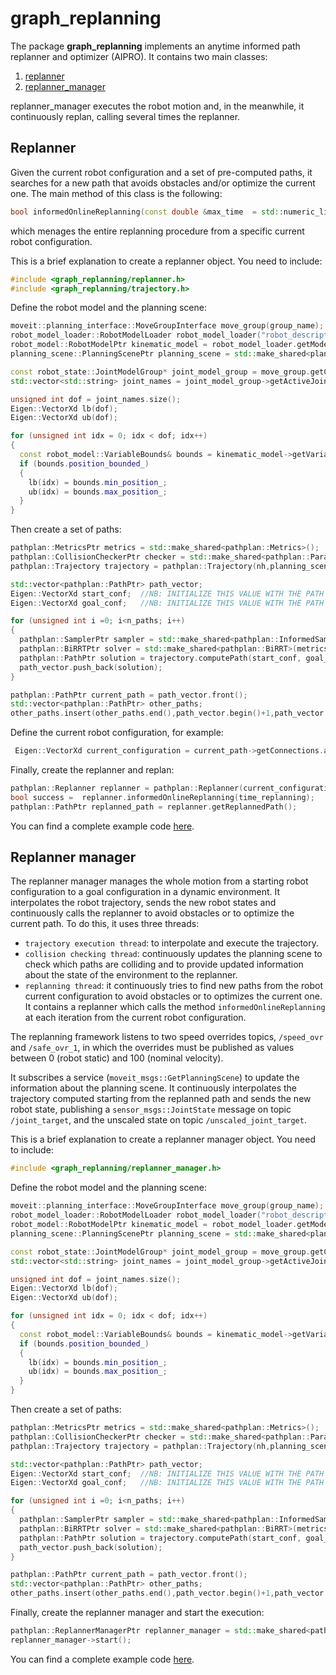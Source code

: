 # **graph_replanning**

The package **graph_replanning** implements an anytime informed path replanner and optimizer (AIPRO).
It contains two main classes:
 1. [replanner](https://github.com/JRL-CARI-CNR-UNIBS/online_replanner/blob/devel/graph_replanning/include/graph_replanning/replanner.h)
 2. [replanner_manager](https://github.com/JRL-CARI-CNR-UNIBS/online_replanner/blob/devel/graph_replanning/include/graph_replanning/replanner_manager.h)

 replanner_manager executes the robot motion and, in the meanwhile, it continuously replan, calling several times the replanner.

## Replanner
Given the current robot configuration and a set of pre-computed paths, it searches for a new path that avoids obstacles and/or optimize the current one. The main method of this class is the following:
```cpp
bool informedOnlineReplanning(const double &max_time  = std::numeric_limits<double>::infinity());
```
which menages the entire replanning procedure from a specific current robot configuration.

This is a brief explanation to create a replanner object.
You need to include:
```cpp
#include <graph_replanning/replanner.h>
#include <graph_replanning/trajectory.h>
```
Define the robot model and the planning scene:
```cpp
moveit::planning_interface::MoveGroupInterface move_group(group_name);
robot_model_loader::RobotModelLoader robot_model_loader("robot_description");
robot_model::RobotModelPtr kinematic_model = robot_model_loader.getModel();
planning_scene::PlanningScenePtr planning_scene = std::make_shared<planning_scene::PlanningScene>(kinematic_model);

const robot_state::JointModelGroup* joint_model_group = move_group.getCurrentState()->getJointModelGroup(group_name);
std::vector<std::string> joint_names = joint_model_group->getActiveJointModelNames();

unsigned int dof = joint_names.size();
Eigen::VectorXd lb(dof);
Eigen::VectorXd ub(dof);

for (unsigned int idx = 0; idx < dof; idx++)
{
  const robot_model::VariableBounds& bounds = kinematic_model->getVariableBounds(joint_names.at(idx));
  if (bounds.position_bounded_)
  {
    lb(idx) = bounds.min_position_;
    ub(idx) = bounds.max_position_;
  }
}
```

Then create a set of paths:
```cpp
pathplan::MetricsPtr metrics = std::make_shared<pathplan::Metrics>();
pathplan::CollisionCheckerPtr checker = std::make_shared<pathplan::ParallelMoveitCollisionChecker>(planning_scene, group_name);
pathplan::Trajectory trajectory = pathplan::Trajectory(nh,planning_scene,group_name);

std::vector<pathplan::PathPtr> path_vector;
Eigen::VectorXd start_conf;  //NB: INITIALIZE THIS VALUE WITH THE PATH START CONFIGURATION
Eigen::VectorXd goal_conf;   //NB: INITIALIZE THIS VALUE WITH THE PATH STOP CONFIGURATION

for (unsigned int i =0; i<n_paths; i++)
{
  pathplan::SamplerPtr sampler = std::make_shared<pathplan::InformedSampler>(start_conf, goal_conf, lb, ub);
  pathplan::BiRRTPtr solver = std::make_shared<pathplan::BiRRT>(metrics, checker, sampler);
  pathplan::PathPtr solution = trajectory.computePath(start_conf, goal_conf,solver,1);
  path_vector.push_back(solution);
}

pathplan::PathPtr current_path = path_vector.front();
std::vector<pathplan::PathPtr> other_paths;
other_paths.insert(other_paths.end(),path_vector.begin()+1,path_vector.end());
```
Define the current robot configuration, for example:
```cpp
 Eigen::VectorXd current_configuration = current_path->getConnections.at(0)->getChild()->getConfiguration();
```
Finally, create the replanner and replan:
```cpp
pathplan::Replanner replanner = pathplan::Replanner(current_configuration, current_path, other_paths, solver, metrics, checker, lb, ub);
bool success =  replanner.informedOnlineReplanning(time_replanning);
pathplan::PathPtr replanned_path = replanner.getReplannedPath();
```
You can find a complete example code [here](https://github.com/JRL-CARI-CNR-UNIBS/online_replanner/blob/devel/graph_replanning_examples/src/example_replanner.cpp).

## Replanner manager
The replanner manager manages the whole motion from a starting robot configuration to a goal configuration in a dynamic environment. It interpolates the robot trajectory, sends the new robot states and continuously calls the replanner to avoid obstacles or to optimize the current path. To do this, it uses three threads:
- `trajectory execution thread`: to interpolate and execute the trajectory.
- `collision checking thread`: continuously updates the planning scene to check which paths are colliding and to provide updated information about the state of the environment to the replanner.
- `replanning thread`: it continuously tries to find new paths from the robot current configuration to avoid obstacles or to optimizes the current one. It contains a replanner which calls the method `informedOnlineReplanning` at each iteration from the current robot configuration.

The replanning framework listens to two speed overrides topics, `/speed_ovr` and `/safe_ovr_1`, in which the overrides must be published as values between 0 (robot static) and 100 (nominal velocity).

It subscribes a service (`moveit_msgs::GetPlanningScene`) to update the information about the planning scene.
It continuously interpolates the trajectory computed starting from the replanned path and sends the new robot state, publishing a `sensor_msgs::JointState` message on topic `/joint_target`, and the unscaled state on topic `/unscaled_joint_target`.

This is a brief explanation to create a replanner manager object.
You need to include:
```cpp
#include <graph_replanning/replanner_manager.h>
```
Define the robot model and the planning scene:
```cpp
moveit::planning_interface::MoveGroupInterface move_group(group_name);
robot_model_loader::RobotModelLoader robot_model_loader("robot_description");
robot_model::RobotModelPtr kinematic_model = robot_model_loader.getModel();
planning_scene::PlanningScenePtr planning_scene = std::make_shared<planning_scene::PlanningScene>(kinematic_model);

const robot_state::JointModelGroup* joint_model_group = move_group.getCurrentState()->getJointModelGroup(group_name);
std::vector<std::string> joint_names = joint_model_group->getActiveJointModelNames();

unsigned int dof = joint_names.size();
Eigen::VectorXd lb(dof);
Eigen::VectorXd ub(dof);

for (unsigned int idx = 0; idx < dof; idx++)
{
  const robot_model::VariableBounds& bounds = kinematic_model->getVariableBounds(joint_names.at(idx));
  if (bounds.position_bounded_)
  {
    lb(idx) = bounds.min_position_;
    ub(idx) = bounds.max_position_;
  }
}
```

Then create a set of paths:
```cpp
pathplan::MetricsPtr metrics = std::make_shared<pathplan::Metrics>();
pathplan::CollisionCheckerPtr checker = std::make_shared<pathplan::ParallelMoveitCollisionChecker>(planning_scene, group_name);
pathplan::Trajectory trajectory = pathplan::Trajectory(nh,planning_scene,group_name);

std::vector<pathplan::PathPtr> path_vector;
Eigen::VectorXd start_conf;  //NB: INITIALIZE THIS VALUE WITH THE PATH START CONFIGURATION
Eigen::VectorXd goal_conf;   //NB: INITIALIZE THIS VALUE WITH THE PATH STOP CONFIGURATION

for (unsigned int i =0; i<n_paths; i++)
{
  pathplan::SamplerPtr sampler = std::make_shared<pathplan::InformedSampler>(start_conf, goal_conf, lb, ub);
  pathplan::BiRRTPtr solver = std::make_shared<pathplan::BiRRT>(metrics, checker, sampler);
  pathplan::PathPtr solution = trajectory.computePath(start_conf, goal_conf,solver,1);
  path_vector.push_back(solution);
}

pathplan::PathPtr current_path = path_vector.front();
std::vector<pathplan::PathPtr> other_paths;
other_paths.insert(other_paths.end(),path_vector.begin()+1,path_vector.end());
```
Finally, create the replanner manager and start the execution:
```cpp
pathplan::ReplannerManagerPtr replanner_manager = std::make_shared<pathplan::ReplannerManager>(current_path, other_paths, nh);
replanner_manager->start();
```
You can find a complete example code [here](https://github.com/JRL-CARI-CNR-UNIBS/online_replanner/blob/devel/graph_replanning_examples/src/example_replanner_manager.cpp).
